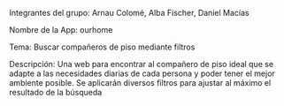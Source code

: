 Integrantes del grupo: Arnau Colomé, Alba Fischer, Daniel Macías 

Nombre de la App: ourhome

Tema: Buscar compañeros de piso mediante filtros

Descripción: Una web para encontrar al compañero de piso ideal que se adapte a las necesidades diarias de cada persona y poder tener el mejor ambiente posible. Se aplicarán diversos filtros para ajustar al máximo el resultado de la búsqueda
